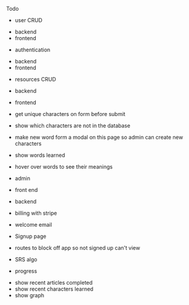 Todo

- user CRUD

* backend
* frontend

- authentication

* backend
* frontend

- resources CRUD

* backend
* frontend
* get unique characters on form before submit
* show which characters are not in the database
* make new word form a modal on this page so admin can create new characters

* show words learned

* hover over words to see their meanings

- admin

* front end
* backend

* billing with stripe

* welcome email

* Signup page

* routes to block off app so not signed up can't view

* SRS algo

* progress

- show recent articles completed
- show recent characters learned
- show graph
